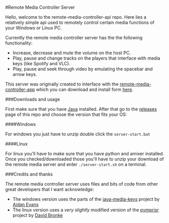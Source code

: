 #Remote Media Controller Server

Hello, welcome to the remote-media-controller-api repo. Here lies a relatively simple api used to remotely control certain media functions of your Windows or Linux PC.

Currently the remote media controller server has the the following functionality:

* Increase, decrease and mute the volume on the host PC.
* Play, pause and change tracks on the players that interface with media keys (like Spotify and VLC).
* Play, pause and seek through video by emulating the spacebar and arrow keys.

This server was originally created to interface with the [remote-media-controller-app](https://github.com/bdemg/remote-media-controller-app) which you can download and install form [here]().

###Downloads and usage

First make sure that you have [Java](https://java.com/en/download/help/download_options.xml) installed. After that go to the [releases](https://github.com/bdemg/remote-media-controller-api/releases) page of this repo and choose the version that fits your OS:

####Windows

For windows you just have to unzip double click the `server-start.bat`

####Linux

For linux you'll have to make sure that you have python and amixer installed. Once you checked/downloaded those you'll have to unzip your download of the remote media server and enter `./server-start.sh` on a terminal. 

###Credits and thanks

The remote media controller server uses files and bits of code from other great developers that I want acknowledge:
* The windows version uses the parts of the [java-media-keys](https://github.com/nsnave/java-media-keys) project by [Aidan Evans](https://github.com/nsnave)
* The linux version uses a *very slightly* modified version of the [pymprisr](https://bitbucket.org/whitelynx/pymprisr/src/default/) project by [David Bronke](https://bitbucket.org/%7Bc4e753d5-fec0-4210-a96a-0876ffd92a09%7D/)
